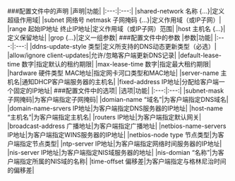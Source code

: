 ###配置文件中的声明
|声明|功能|
|:---:|:---:|
|shared-network 名称 {...}|定义超级作用域|
|subnet 网络号 netmask 子网掩码 {...}|定义作用域（或IP子网）|
|range 起始IP地址 终止IP地址|定义作用域（或IP子网）范围|
|host 主机名 {...}|定义保留地址|
|grop {...}|定义一组参数|
###配置文件中的参数
|参数|功能|
|:---:|:---:|
|ddns-update-style 类型|定义所支持的DNS动态更新类型（必选）|
|allow/ignore client-updates|允许/忽略客户端更新DNS记录|
|default-lease-time 数字|指定默认的租约期限|
|max-lease-time 数字|指定最大租约期限|
|hardware 硬件类型 MAC地址|指定网卡河口类型和MAC地址|
|server-name 主机名|通知DHCP客户端服务器的主机名|
|fixed-address IP地址|分配给客户端一个固定的IP地址|
###配置文件中的选项|
|选项|功能|
|:---:|:---:|
|subnet-mask 子网掩码|为客户端指定子网掩码|
|domian-name “域名”|为客户端指定DNS域名|
|domain-name-srvers IP地址|为客户端指定DNS服务器的IP地址|
|host-name “主机名”|为客户端指定主机名|
|routers IP地址|为客户端指定默认网关|
|broadcast-address 广播地址|为客户端指定广播地址|
|netbios-name-servers IP地址|为客户端指定WINS服务器的IP地址|
|netbios-node type 节点类型|为客户端指定节点类型|
|ntp-server IP地址|为客户端指定网络时间服务器的IP地址|
|nis-server IP地址|为客户端指定NIS域服务器的地址|
|nis-domian “名称”|为客户端指定所属的NIS域的名称|
|time-offset 偏移差|为客户端指定与格林尼治时间的偏移差|
